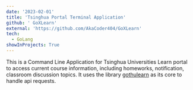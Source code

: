 ```yaml
---
date: '2023-02-01'
title: 'Tsinghua Portal Terminal Application'
github: ' GoXLearn'
external: 'https://github.com/AkaCoder404/GoXLearn'
tech:
  - GoLang
showInProjects: True
---
```


This is a Command Line Application for Tsinghua Universities Learn portal to access current course information, including homeworks, notification, classroom discussion topics. It uses the library [gothulearn](https://github.com/AkaCoder404/gothulearn) as its core to handle api requests.
